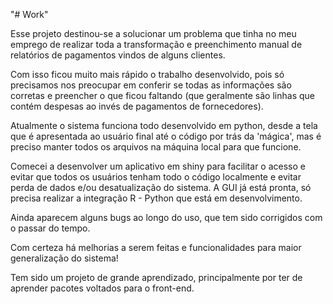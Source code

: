 "# Work" 

Esse projeto destinou-se a solucionar um problema que tinha no meu emprego de realizar toda a transformação e preenchimento manual de relatórios de pagamentos vindos de alguns clientes.

Com isso ficou muito mais rápido o trabalho desenvolvido, pois só precisamos nos preocupar em conferir se todas as informações são corretas e preencher o que ficou faltando (que geralmente são linhas que contém despesas ao invés de pagamentos de fornecedores).

Atualmente o sistema funciona todo desenvolvido em python, desde a tela que é apresentada ao usuário final até o código por trás da 'mágica', mas é preciso manter todos os arquivos na máquina local para que funcione.

Comecei a desenvolver um aplicativo em shiny para facilitar o acesso e evitar que todos os usuários tenham todo o código localmente e evitar perda de dados e/ou desatualização do sistema. A GUI já está pronta, só precisa realizar a integração R - Python que está em desenvolvimento.

Ainda aparecem alguns bugs ao longo do uso, que tem sido corrigidos com o passar do tempo.

Com certeza há melhorias a serem feitas e funcionalidades para maior generalização do sistema!

Tem sido um projeto de grande aprendizado, principalmente por ter de aprender pacotes voltados para o front-end.